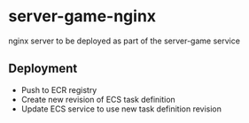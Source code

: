 # server-game-nginx

nginx server to be deployed as part of the server-game service

## Deployment

- Push to ECR registry
- Create new revision of ECS task definition
- Update ECS service to use new task definition revision
